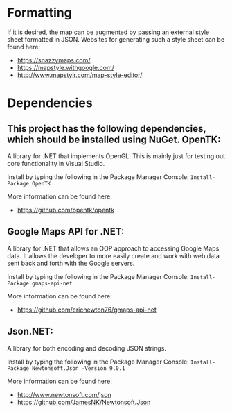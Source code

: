 Formatting
==============
If it is desired, the map can be augmented by passing an external style sheet formatted in JSON. Websites for generating such a style sheet can be found here:
- https://snazzymaps.com/
- https://mapstyle.withgoogle.com/
- http://www.mapstylr.com/map-style-editor/

Dependencies
==============
This project has the following dependencies, which should be installed using NuGet.
OpenTK:
--------------
A library for .NET that implements OpenGL. This is mainly just for testing out core functionality in Visual Studio.

Install by typing the following in the Package Manager Console:
`Install-Package OpenTK`

More information can be found here:
- https://github.com/opentk/opentk

Google Maps API for .NET:
--------------
A library for .NET that allows an OOP approach to accessing Google Maps data. It allows the developer to more easily
create and work with web data sent back and forth with the Google servers.

Install by typing the following in the Package Manager Console:
`Install-Package gmaps-api-net`
	
More information can be found here:
- https://github.com/ericnewton76/gmaps-api-net

Json.NET:
--------------
A library for both encoding and decoding JSON strings.

Install by typing the following in the Package Manager Console:
`Install-Package Newtonsoft.Json -Version 9.0.1`

More information can be found here:
- http://www.newtonsoft.com/json
- https://github.com/JamesNK/Newtonsoft.Json
